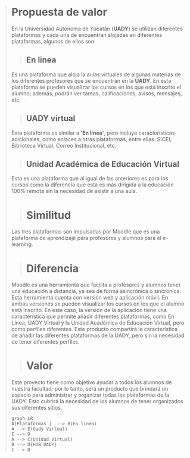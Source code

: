 > # Propuesta de valor
> 
> En la Universidad Aútonoma de Yucatán (**UADY**) se utilizan diferentes plataformas y cada una de encuentran alojadas en diferentes plataformas, algunos de ellos son:
>> ## En linea
> Es una plataforma que aloja la aulas virtuales de algunas materias de los diferentes profesores que se encuentran en la **UADY**. 
> En esta plataforma se pueden visualizar los cursos en los que está inscrito el alumno; además, podrán ver tareas, calificaciones, avisos, mensajes, etc.
> 
> >## UADY virtual 
>Esta plataforma es similar a **'En línea'**, pero incluye características adicionales, como enlaces a otras plataformas, entre ellas: SICEI, Biblioteca Virtual, Correo Institucional, etc.
>
>>## Unidad Académica de Educación Virtual
>Esta es una plataforma que al igual de las anteriores es para los cursos como la diferencia que esta es más dirigida a la educación 100%  remota sin la necesidad de asistir a una aula.
>
>># Similitud
>Las tres plataformas son impulsadas por Moodle que es una plataforma de aprendizaje para profesores y alumnos para el e-learning.
>># Diferencia
>Moodle es una herramienta que facilita a profesores y alumnos tener una educación a distancia, ya sea de forma asincrónica o sincrónica. Esta herramienta cuenta con versión web y aplicación móvil. En ambas versiones se pueden visualizar los cursos en los que el alumno está inscrito. En este caso, la versión de la aplicación tiene una característica que permite añadir diferentes plataformas, como En Línea, UADY Virtual y la Unidad Académica de Educación Virtual, pero como perfiles diferentes. Este producto compartirá la característica de añadir las diferentes plataformas de la UADY, pero sin la necesidad de tener diferentes perfiles.
> 
>># Valor 
>Este proyecto tiene como objetivo ayudar a todos los alumnos de nuestra facultad; por lo tanto, será un producto que brindará un espacio para administrar y organizar todas las plataformas de la UADY. Esto cubrirá la necesidad de los alumnos de tener organizados sus diferentes sitios.
>
>```mermaid
>graph LR
>A[Plataformas ]  --> B(En linea)
>A --> E(Uady Virtual)
>E --> D
>A --> C(Unidad Virtual)
>B --> D{HUB UADY}
>C --> D
